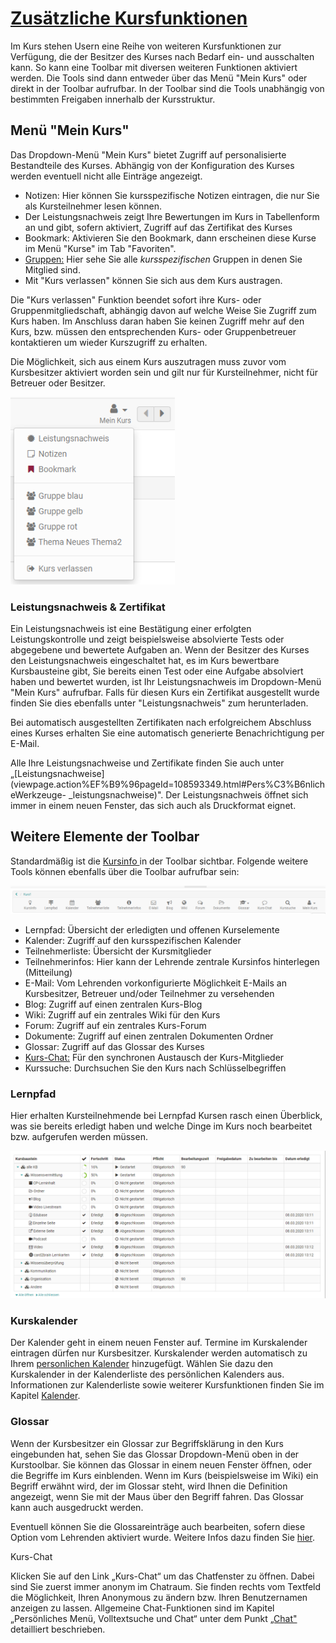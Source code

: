 #  [Zusätzliche Kursfunktionen](Additional_Course_Features.de.md)

Im Kurs stehen Usern eine Reihe von weiteren Kursfunktionen zur Verfügung, die
der Besitzer des Kurses nach Bedarf ein- und ausschalten kann. So kann eine
Toolbar mit diversen weiteren Funktionen aktiviert werden. Die Tools sind dann
entweder über das Menü "Mein Kurs" oder direkt in der Toolbar aufrufbar. In
der Toolbar sind die Tools unabhängig von bestimmten Freigaben innerhalb der
Kursstruktur.

##  Menü "Mein Kurs"

Das Dropdown-Menü "Mein Kurs" bietet Zugriff auf personalisierte Bestandteile
des Kurses. Abhängig von der Konfiguration des Kurses werden eventuell nicht
alle Einträge angezeigt.

  * Notizen: Hier können Sie kursspezifische Notizen eintragen, die nur Sie als Kursteilnehmer lesen können.
  * Der Leistungsnachweis zeigt Ihre Bewertungen im Kurs in Tabellenform an und gibt, sofern aktiviert, Zugriff auf das Zertifikat des Kurses
  * Bookmark: Aktivieren Sie den Bookmark, dann erscheinen diese Kurse im Menü "Kurse" im Tab "Favoriten".
  * [Gruppen:](../display/OO161DE/Gruppen.html) Hier sehe Sie alle _kursspezifischen_ Gruppen in denen Sie Mitglied sind.
  * Mit "Kurs verlassen" können Sie sich aus dem Kurs austragen.

Die "Kurs verlassen" Funktion beendet sofort ihre Kurs- oder
Gruppenmitgliedschaft, abhängig davon auf welche Weise Sie Zugriff zum Kurs
haben. Im Anschluss daran haben Sie keinen Zugriff mehr auf den Kurs, bzw.
müssen den entsprechenden Kurs- oder Gruppenbetreuer kontaktieren um wieder
Kurszugriff zu erhalten.

Die Möglichkeit, sich aus einem Kurs auszutragen muss zuvor vom Kursbesitzer
aktiviert worden sein und gilt nur für Kursteilnehmer, nicht für Betreuer oder
Besitzer.

![](assets/Mein_Kurs_Menue.png)

### Leistungsnachweis & Zertifikat

Ein Leistungsnachweis ist eine Bestätigung einer erfolgten Leistungskontrolle
und zeigt beispielsweise absolvierte Tests oder abgegebene und bewertete
Aufgaben an. Wenn der Besitzer des Kurses den Leistungsnachweis eingeschaltet
hat, es im Kurs bewertbare Kursbausteine gibt, Sie bereits einen Test oder
eine Aufgabe absolviert haben und bewertet wurden, ist Ihr Leistungsnachweis
im Dropdown-Menü "Mein Kurs" aufrufbar. Falls für diesen Kurs ein Zertifikat
ausgestellt wurde finden Sie dies ebenfalls unter "Leistungsnachweis" zum
herunterladen.

Bei automatisch ausgestellten Zertifikaten nach erfolgreichem Abschluss eines
Kurses erhalten Sie eine automatisch generierte Benachrichtigung per E-Mail.

Alle Ihre Leistungsnachweise und Zertifikate finden Sie auch unter
„[Leistungsnachweise](viewpage.action%EF%B9%96pageId=108593349.html#Pers%C3%B6nlicheWerkzeuge-
_leistungsnachweise)". Der Leistungsnachweis öffnet sich immer in einem neuen
Fenster, das sich auch als Druckformat eignet.

  

  

## Weitere Elemente der Toolbar

Standardmäßig ist die [Kursinfo ](../display/OO161DE/Infoseite.html)in der
Toolbar sichtbar. Folgende weitere Tools können ebenfalls über die Toolbar
aufrufbar sein:

![](assets/Toolbar_alles.png)

  * Lernpfad: Übersicht der erledigten und offenen Kurselemente
  * Kalender: Zugriff auf den kursspezifischen Kalender
  * Teilnehmerliste: Übersicht der Kursmitglieder
  * Teilnehmerinfos: Hier kann der Lehrende zentrale Kursinfos hinterlegen (Mitteilung)
  * E-Mail: Vom Lehrenden vorkonfigurierte Möglichkeit E-Mails an Kursbesitzer, Betreuer und/oder Teilnehmer zu versehenden
  * Blog: Zugriff auf einen zentralen Kurs-Blog
  * Wiki: Zugriff auf ein zentrales Wiki für den Kurs
  * Forum: Zugriff auf ein zentrales Kurs-Forum
  * Dokumente: Zugriff auf einen zentralen Dokumenten Ordner
  * Glossar: Zugriff auf das Glossar des Kurses
  * [Kurs-Chat:](../display/OO161DE/Chat.html) Für den synchronen Austausch der Kurs-Mitglieder
  * Kurssuche: Durchsuchen Sie den Kurs nach Schlüsselbegriffen

### Lernpfad

Hier erhalten Kursteilnehmende bei Lernpfad Kursen rasch einen Überblick, was
sie bereits erledigt haben und welche Dinge im Kurs noch bearbeitet bzw.
aufgerufen werden müssen.

![](assets/Mein_Lernpfad.png)

### Kurskalender

Der Kalender geht in einem neuen Fenster auf. Termine im Kurskalender
eintragen dürfen nur Kursbesitzer. Kurskalender werden automatisch zu Ihrem
[personlichen Kalender](viewpage.action%EF%B9%96pageId=108593349.html)
hinzugefügt. Wählen Sie dazu den Kurskalender in der Kalenderliste des
persönlichen Kalenders aus. Informationen zur Kalenderliste sowie weiterer
Kursfunktionen finden Sie im Kapitel
[Kalender](../display/OO161DE/Kalender.html).

### Glossar

Wenn der Kursbesitzer ein Glossar zur Begriffsklärung in den Kurs eingebunden
hat, sehen Sie das Glossar Dropdown-Menü oben in der Kurstoolbar. Sie können
das Glossar in einem neuen Fenster öffnen, oder die Begriffe im Kurs
einblenden. Wenn im Kurs (beispielsweise im Wiki) ein Begriff erwähnt wird,
der im Glossar steht, wird Ihnen die Definition angezeigt, wenn Sie mit der
Maus über den Begriff fahren. Das Glossar kann auch ausgedruckt werden.

Eventuell können Sie die Glossareinträge auch bearbeiten, sofern diese Option
vom Lehrenden aktiviert wurde. Weitere Infos dazu finden Sie
[hier](../display/OO161DE/Einsatz+weiterer+Kursfunktionen+der+Toolbar.html).

  

Kurs-Chat

Klicken Sie auf den Link „Kurs-Chat“ um das Chatfenster zu öffnen. Dabei sind
Sie zuerst immer anonym im Chatraum. Sie finden rechts vom Textfeld die
Möglichkeit, Ihren Anonymous zu ändern bzw. Ihren  Benutzernamen anzeigen zu
lassen. Allgemeine Chat-Funktionen sind im Kapitel „Persönliches Menü,
Volltextsuche und Chat“ unter dem Punkt [„Chat"](../display/OO161DE/Chat.html)
detailliert beschrieben.

